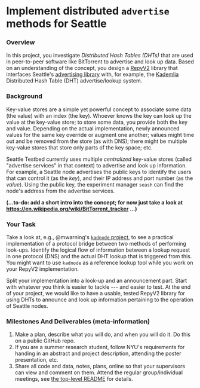 # Implement distributed `advertise` methods for Seattle

### Overview
In this project, you investigate *Distributed Hash Tables (DHTs)*
that are used in peer-to-peer software like BitTorrent to advertise
and look up data. Based on an understanding of the concept, you design a
[RepyV2](https://github.com/SeattleTestbed/repy_v2/README.md)
library that interfaces Seattle's
[advertising library](https://github.com/SeattleTestbed/seattlelib_v2/blob/master/advertise.r2py)
with, for example, the [Kademlia](https://en.wikipedia.org/wiki/Kademlia)
Distributed Hash Table (DHT) advertise/lookup system.


### Background
Key-value stores are a simple yet powerful concept to associate some
data (the value) with an index (the key). Whoever knows the key can
look up the value at the key-value store; to store some data, you
provide both the key and value. Depending on the actual implementation,
newly announced values for the same key override or augment one another;
values might time out and be removed from the store (as with DNS);
there might be multiple key-value stores that store only parts of the
key space; etc.

Seattle Testbed currently uses multiple *centralized* key-value stores
(called "advertise services" in that context)
to advertise and look up information. For example, a Seattle node
advertises the public keys to identify the users that can control it
(as the *key*), and their IP address and port number (as the *value*).
Using the public key, the experiment manager `seash` can find the
node's address from the advertise services.

**(...to-do: add a short intro into the concept; for now just
take a look at https://en.wikipedia.org/wiki/BitTorrent_tracker ...)**


### Your Task
Take a look at, e.g., @mwarning's [`kadnode` project](https://github.com/mwarning/kadnode/),
to see a practical implementation of a protocol bridge between
two methods of performing look-ups. Identify the logical flow of
information between a lookup request in one protocol (DNS) and the
actual DHT lookup that is triggered from this.
You might want to use `kadnode` as a reference lookup tool
while you work on your RepyV2 implementation.

Split your implementation into a look-up and an announcement part.
Start with whatever you think is easier to tackle --- and easier
to test.
At the end of your project, we would like to have a usable, tested
RepyV2 library for using DHTs to announce and look up information
pertaining to the operation of Seattle nodes.



### Milestones And Deliverables (meta-information)
1. Make a plan, describe what you will do, and when you will do it.
  Do this on a public GitHub repo.
2. If you are a summer research student, follow NYU's requirements
  for handing in an abstract and project description, attending the
  poster presentation, etc.
3. Share all code and data, notes, plans, online so that your supervisors
  can view and comment on them. Attend the regular group/individual meetings,
  see [the top-level README](README.md) for details.


